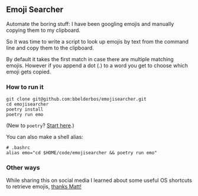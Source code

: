 ## Emoji Searcher

Automate the boring stuff: I have been googling emojis and manually copying them to my clipboard.

So it was time to write a script to look up emojis by text from the command line and copy them to the clipboard.

By default it takes the first match in case there are multiple matching emojis. However if you append a dot (.) to a word you get to choose which emoji gets copied.

### How to run it

```
git clone git@github.com:bbelderbos/emojisearcher.git
cd emojisearcher
poetry install
poetry run emo
```

(New to `poetry`? [Start here](https://python-poetry.org/docs/).)

You can also make a shell alias:

```
# .bashrc
alias emo="cd $HOME/code/emojisearcher && poetry run emo"
```

### Other ways

While sharing this on social media I learned about some useful OS shortcuts to retrieve emojis, [thanks Matt!](https://twitter.com/bbelderbos/status/1374414940988043264)
